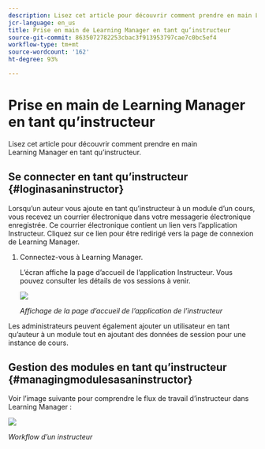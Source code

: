 ```yaml
---
description: Lisez cet article pour découvrir comment prendre en main Learning Manager en tant qu’instructeur.
jcr-language: en_us
title: Prise en main de Learning Manager en tant qu’instructeur
source-git-commit: 8635072782253cbac3f913953797cae7c0bc5ef4
workflow-type: tm+mt
source-wordcount: '162'
ht-degree: 93%

---
```




# Prise en main de Learning Manager en tant qu’instructeur

Lisez cet article pour découvrir comment prendre en main Learning Manager en tant qu’instructeur.

## Se connecter en tant qu’instructeur {#loginasaninstructor}

Lorsqu’un auteur vous ajoute en tant qu’instructeur à un module d’un cours, vous recevez un courrier électronique dans votre messagerie électronique enregistrée. Ce courrier électronique contient un lien vers l’application Instructeur. Cliquez sur ce lien pour être redirigé vers la page de connexion de Learning Manager.

1. Connectez-vous à Learning Manager.

   L’écran affiche la page d’accueil de l’application Instructeur. Vous pouvez consulter les détails de vos sessions à venir.

   ![](assets/instructor-upcomingsession.png)

   *Affichage de la page d’accueil de l’application de l’instructeur*

Les administrateurs peuvent également ajouter un utilisateur en tant qu’auteur à un module tout en ajoutant des données de session pour une instance de cours.

## Gestion des modules en tant qu’instructeur {#managingmodulesasaninstructor}

Voir l’image suivante pour comprendre le flux de travail d’instructeur dans Learning Manager :

![](assets/instructor.jpg)

*Workflow d’un instructeur*
